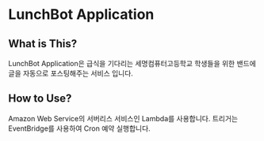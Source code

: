 LunchBot Application
====================

What is This?
-------------
LunchBot Application은 급식을 기다리는 세명컴퓨터고등학교 학생들을 위한 밴드에 글을 자동으로 포스팅해주는 서비스 입니다. 

How to Use?
-----------
Amazon Web Service의 서버리스 서비스인 Lambda를 사용합니다. 트리거는 EventBridge를 사용하여 Cron 예약 실행합니다. 